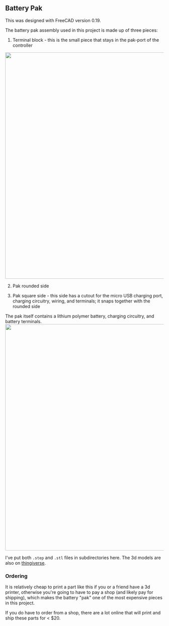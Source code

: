 ## Battery Pak
This was designed with FreeCAD version 0.19.

The battery pak assembly used in this project is made up of three pieces:

1. Terminal block - this is the small piece that stays in the pak-port of the controller
<img src=../images/battery_terminals.jpg width=720>

2. Pak rounded side

3. Pak square side - this side has a cutout for the micro USB charging port, charging circuitry, wiring, and terminals; it snaps together with the rounded side

The pak itself contains a lithium polymer battery, charging circuitry, and battery terminals.
<img src=../images/battery_pak_internals.jpg width=720>


I've put both `.step` and `.stl` files in subdirectories here. The 3d models are also on [thingiverse](https://www.thingiverse.com/thing:5028827).

### Ordering

It is relatively cheap to print a part like this if you or a friend have a 3d printer, otherwise you're going to have to pay a shop (and likely pay for shipping), which makes the battery "pak" one of the most expensive pieces in this project.

If you do have to order from a shop, there are a lot online that will print and ship these parts for < $20.

